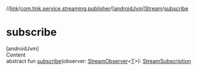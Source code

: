 //[link](../../index.md)/[com.tink.service.streaming.publisher](../index.md)/[[androidJvm]Stream](index.md)/[subscribe](subscribe.md)



# subscribe  
[androidJvm]  
Content  
abstract fun [subscribe](subscribe.md)(observer: [StreamObserver](../[android-jvm]-stream-observer/index.md)<[T](index.md)>): [StreamSubscription](../[android-jvm]-stream-subscription/index.md)  



